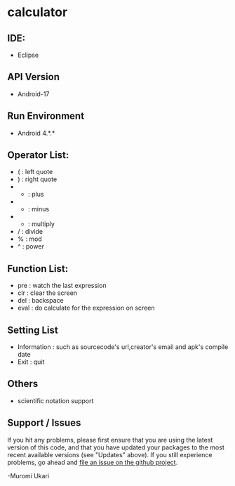 # calculator

## IDE:

* Eclipse

## API Version

* Android-17

## Run Environment

* Android 4.\*.\*
    
## Operator List:

* ( : left quote
* ) : right quote
* + : plus
* - : minus
* * : multiply
* / : divide
* % : mod
* ^ : power

## Function List:

* pre : watch the last expression
* clr : clear the screen
* del : backspace
* eval : do calculate for the expression on screen

## Setting List

* Information : such as sourcecode's url,creator's email and apk's compile date
* Exit : quit

## Others

* scientific notation support

## Support / Issues

If you hit any problems, please first ensure that you are using the latest version
of this code, and that you have updated your packages to the most recent available
versions (see "Updates" above). If you still experience problems, go ahead and
[file an issue on the github project](https://github.com/ukari/calculator).

-Muromi Ukari
